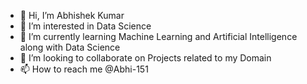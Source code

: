 - 👋 Hi, I’m Abhishek Kumar
- 👀 I’m interested in Data Science
- 🌱 I’m currently learning Machine Learning and Artificial Intelligence along with Data Science
- 💞️ I’m looking to collaborate on Projects related to my Domain
- 📫 How to reach me @Abhi-151

<!---
Abhi-151/Abhi-151 is a ✨ special ✨ repository because its `README.md` (this file) appears on your GitHub profile.
You can click the Preview link to take a look at your changes.
--->
